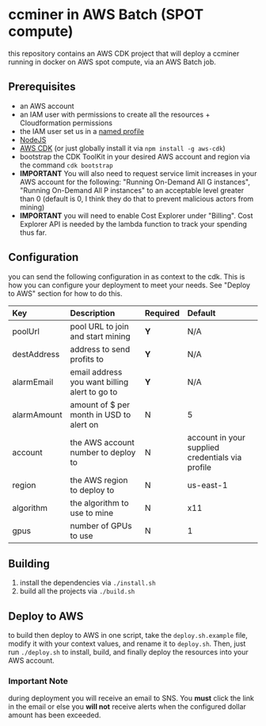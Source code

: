 # ccminer in AWS Batch (SPOT compute)

this repository contains an AWS CDK project that will deploy a ccminer running in docker on AWS spot compute, via an AWS Batch job.

## Prerequisites

- an AWS account
- an IAM user with permissions to create all the resources + Cloudformation permissions
- the IAM user set us in a [named profile](https://docs.aws.amazon.com/cli/latest/userguide/cli-configure-profiles.html)
- [NodeJS](https://nodejs.org/en/download/)
- [AWS CDK](https://aws.amazon.com/cdk/) (or just globally install it via `npm install -g aws-cdk`)
- bootstrap the CDK ToolKit in your desired AWS account and region via the command `cdk bootstrap`
- **IMPORTANT** You will also need to request service limit increases in your AWS account for the following: "Running On-Demand All G instances", "Running On-Demand All P instances" to an acceptable level greater than 0 (default is 0, I think they do that to prevent malicious actors from mining)
- **IMPORTANT** you will need to enable Cost Explorer under "Billing". Cost Explorer API is needed by the lambda function to track your spending thus far.

## Configuration

you can send the following configuration in as context to the cdk. This is how you can configure your deployment to meet your needs. See "Deploy to AWS" section for how to do this.

| Key         | Description                                   | Required | Default                                          |
| :---------- | :-------------------------------------------- | :------- | :----------------------------------------------- |
| poolUrl     | pool URL to join and start mining             | **Y**    | N/A                                              |
| destAddress | address to send profits to                    | **Y**    | N/A                                              |
| alarmEmail  | email address you want billing alert to go to | **Y**    | N/A                                              |
| alarmAmount | amount of \$ per month in USD to alert on     | N        | 5                                                |
| account     | the AWS account number to deploy to           | N        | account in your supplied credentials via profile |
| region      | the AWS region to deploy to                   | N        | us-east-1                                        |
| algorithm   | the algorithm to use to mine                  | N        | x11                                              |
| gpus        | number of GPUs to use                         | N        | 1                                                |

## Building

1. install the dependencies via `./install.sh`
2. build all the projects via `./build.sh`

## Deploy to AWS

to build then deploy to AWS in one script, take the `deploy.sh.example` file, modify it with your context values, and rename it to `deploy.sh`. Then, just run `./deploy.sh` to install, build, and finally deploy the resources into your AWS account.

### Important Note

during deployment you will receive an email to SNS. You **must** click the link in the email or else you **will not** receive alerts when the configured dollar amount has been exceeded.
